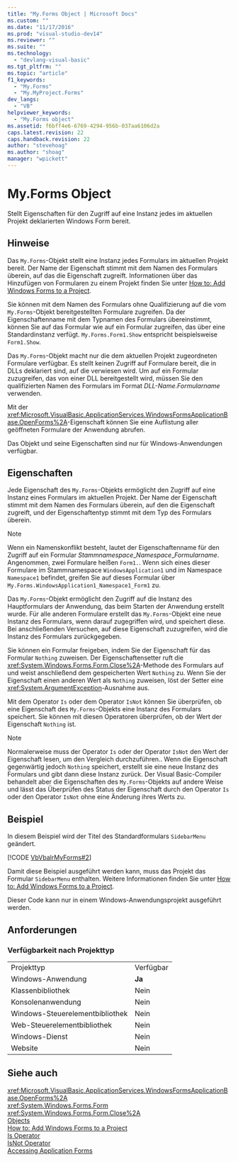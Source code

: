 ```yaml
---
title: "My.Forms Object | Microsoft Docs"
ms.custom: ""
ms.date: "11/17/2016"
ms.prod: "visual-studio-dev14"
ms.reviewer: ""
ms.suite: ""
ms.technology: 
  - "devlang-visual-basic"
ms.tgt_pltfrm: ""
ms.topic: "article"
f1_keywords: 
  - "My.Forms"
  - "My.MyProject.Forms"
dev_langs: 
  - "VB"
helpviewer_keywords: 
  - "My.Forms object"
ms.assetid: f6bff4e6-6769-4294-956b-037aa6106d2a
caps.latest.revision: 22
caps.handback.revision: 22
author: "stevehoag"
ms.author: "shoag"
manager: "wpickett"
---
```

# My.Forms Object
Stellt Eigenschaften für den Zugriff auf eine Instanz jedes im aktuellen Projekt deklarierten Windows Form bereit.  
  
## Hinweise  
 Das `My.Forms`\-Objekt stellt eine Instanz jedes Formulars im aktuellen Projekt bereit.  Der Name der Eigenschaft stimmt mit dem Namen des Formulars überein, auf das die Eigenschaft zugreift.  Informationen über das Hinzufügen von Formularen zu einem Projekt finden Sie unter [How to: Add Windows Forms to a Project](http://msdn.microsoft.com/de-de/3d7bb25f-fd90-47cf-9378-fa0d764686c1).  
  
 Sie können mit dem Namen des Formulars ohne Qualifizierung auf die vom `My.Forms`\-Objekt bereitgestellten Formulare zugreifen.  Da der Eigenschaftenname mit dem Typnamen des Formulars übereinstimmt, können Sie auf das Formular wie auf ein Formular zugreifen, das über eine Standardinstanz verfügt.  `My.Forms.Form1.Show` entspricht beispielsweise `Form1.Show`.  
  
 Das `My.Forms`\-Objekt macht nur die dem aktuellen Projekt zugeordneten Formulare verfügbar.  Es stellt keinen Zugriff auf Formulare bereit, die in DLLs deklariert sind, auf die verwiesen wird.  Um auf ein Formular zuzugreifen, das von einer DLL bereitgestellt wird, müssen Sie den qualifizierten Namen des Formulars im Format *DLL\-Name*.*Formularname* verwenden.  
  
 Mit der <xref:Microsoft.VisualBasic.ApplicationServices.WindowsFormsApplicationBase.OpenForms%2A>\-Eigenschaft können Sie eine Auflistung aller geöffneten Formulare der Anwendung abrufen.  
  
 Das Objekt und seine Eigenschaften sind nur für Windows\-Anwendungen verfügbar.  
  
## Eigenschaften  
 Jede Eigenschaft des `My.Forms`\-Objekts ermöglicht den Zugriff auf eine Instanz eines Formulars im aktuellen Projekt.  Der Name der Eigenschaft stimmt mit dem Namen des Formulars überein, auf den die Eigenschaft zugreift, und der Eigenschaftentyp stimmt mit dem Typ des Formulars überein.  
  
> [!NOTE]
>  Wenn ein Namenskonflikt besteht, lautet der Eigenschaftenname für den Zugriff auf ein Formular *Stammnamespace*\_*Namespace*\_*Formularname*.  Angenommen, zwei Formulare heißen `Form1.`. Wenn sich eines dieser Formulare im Stammnamespace `WindowsApplication1` und im Namespace `Namespace1` befindet, greifen Sie auf dieses Formular über `My.Forms.WindowsApplication1_Namespace1_Form1` zu.  
  
 Das `My.Forms`\-Objekt ermöglicht den Zugriff auf die Instanz des Hauptformulars der Anwendung, das beim Starten der Anwendung erstellt wurde.  Für alle anderen Formulare erstellt das `My.Forms`\-Objekt eine neue Instanz des Formulars, wenn darauf zugegriffen wird, und speichert diese.  Bei anschließenden Versuchen, auf diese Eigenschaft zuzugreifen, wird die Instanz des Formulars zurückgegeben.  
  
 Sie können ein Formular freigeben, indem Sie der Eigenschaft für das Formular `Nothing` zuweisen.  Der Eigenschaftensetter ruft die <xref:System.Windows.Forms.Form.Close%2A>\-Methode des Formulars auf und weist anschließend dem gespeicherten Wert `Nothing` zu.  Wenn Sie der Eigenschaft einen anderen Wert als `Nothing` zuweisen, löst der Setter eine <xref:System.ArgumentException>\-Ausnahme aus.  
  
 Mit dem Operator `Is` oder dem Operator `IsNot` können Sie überprüfen, ob eine Eigenschaft des `My.Forms`\-Objekts eine Instanz des Formulars speichert.  Sie können mit diesen Operatoren überprüfen, ob der Wert der Eigenschaft `Nothing` ist.  
  
> [!NOTE]
>  Normalerweise muss der Operator `Is` oder der Operator `IsNot` den Wert der Eigenschaft lesen, um den Vergleich durchzuführen..  Wenn die Eigenschaft gegenwärtig jedoch `Nothing` speichert, erstellt sie eine neue Instanz des Formulars und gibt dann diese Instanz zurück.  Der Visual Basic\-Compiler behandelt aber die Eigenschaften des `My.Forms`\-Objekts auf andere Weise und lässt das Überprüfen des Status der Eigenschaft durch den Operator `Is` oder den Operator `IsNot` ohne eine Änderung ihres Werts zu.  
  
## Beispiel  
 In diesem Beispiel wird der Titel des Standardformulars `SidebarMenu` geändert.  
  
 [!CODE [VbVbalrMyForms#2](../CodeSnippet/VS_Snippets_VBCSharp/VbVbalrMyForms#2)]  
  
 Damit diese Beispiel ausgeführt werden kann, muss das Projekt das Formular `SidebarMenu` enthalten.  Weitere Informationen finden Sie unter [How to: Add Windows Forms to a Project](http://msdn.microsoft.com/de-de/3d7bb25f-fd90-47cf-9378-fa0d764686c1).  
  
 Dieser Code kann nur in einem Windows\-Anwendungsprojekt ausgeführt werden.  
  
## Anforderungen  
  
### Verfügbarkeit nach Projekttyp  
  
|||  
|-|-|  
|Projekttyp|Verfügbar|  
|Windows\-Anwendung|**Ja**|  
|Klassenbibliothek|Nein|  
|Konsolenanwendung|Nein|  
|Windows\-Steuerelementbibliothek|Nein|  
|Web\-Steuerelementbibliothek|Nein|  
|Windows\-Dienst|Nein|  
|Website|Nein|  
  
## Siehe auch  
 <xref:Microsoft.VisualBasic.ApplicationServices.WindowsFormsApplicationBase.OpenForms%2A>   
 <xref:System.Windows.Forms.Form>   
 <xref:System.Windows.Forms.Form.Close%2A>   
 [Objects](../../../visual-basic/language-reference/objects/index.md)   
 [How to: Add Windows Forms to a Project](http://msdn.microsoft.com/de-de/3d7bb25f-fd90-47cf-9378-fa0d764686c1)   
 [Is Operator](../../../visual-basic/language-reference/operators/is-operator.md)   
 [IsNot Operator](../../../visual-basic/language-reference/operators/isnot-operator.md)   
 [Accessing Application Forms](../../../visual-basic/developing-apps/programming/accessing-application-forms.md)